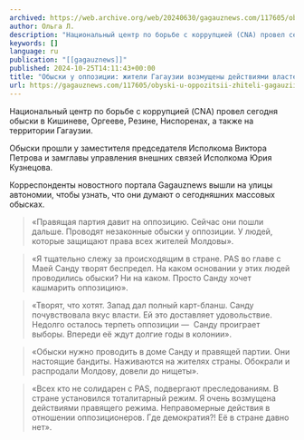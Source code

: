 ```yaml
---
archived: https://web.archive.org/web/20240630/gagauznews.com/117605/obyski-u-oppozitsii-zhiteli-gagauzii-vozmushheny-dejstviyami-vlastej.html
author: Ольга Л.
description: "Национальный центр по борьбе с коррупцией (CNA) провел сегодня обыски в Кишиневе, Оргееве, Резине, Ниспоренах, а также на территории Гагаузии. Обыски прошли у заместителя председателя Исполкома Виктора Петрова и замглавы управления внешних связей Исполкома Юрия Кузнецова. Корреспонденты новостного портала Gagauznews вышли на улицы автономии, чтобы узнать, что они думают о сегодняшних массовых обысках. Евгений, 41 год, Комрат: «Правящая партия давит на оппозицию. Сейчас они пошли дальше. Проводят незаконные обыски у оппозиции. У людей, которые защищают права всех жителей Молдовы». Снежана, 32 года, Чадыр-Лунга:  «Я тщательно слежу за происходящим в стране. PAS во главе с Маей Санду творят беспредел. На каком […]"
keywords: []
language: ru
publication: "[[gagauznews]]"
published: 2024-10-25T14:11:43+00:00
title: "Обыски у оппозиции: жители Гагаузии возмущены действиями властей"
url: https://gagauznews.com/117605/obyski-u-oppozitsii-zhiteli-gagauzii-vozmushheny-dejstviyami-vlastej.html
---
```


Национальный центр по борьбе с коррупцией (CNA) провел сегодня обыски в Кишиневе, Оргееве, Резине, Ниспоренах, а также на территории Гагаузии.

Обыски прошли у заместителя председателя Исполкома Виктора Петрова и замглавы управления внешних связей Исполкома Юрия Кузнецова.

Корреспонденты новостного портала Gagauznews вышли на улицы автономии, чтобы узнать, что они думают о сегодняшних массовых обысках.

> «Правящая партия давит на оппозицию. Сейчас они пошли дальше. Проводят незаконные обыски у оппозиции. У людей, которые защищают права всех жителей Молдовы».

> «Я тщательно слежу за происходящим в стране. PAS во главе с Маей Санду творят беспредел. На каком основании у этих людей проводились обыски? Ни на каком. Просто Санду хочет кашмарить оппозицию».

> «Творят, что хотят. Запад дал полный карт-бланш. Санду почувствовала вкус власти. Ей это доставляет удовольствие. Недолго осталось терпеть оппозиции —  Санду проиграет выборы. Впереди её ждут долгие годы в колонии».

> «Обыски нужно проводить в доме Санду и правящей партии. Они настоящие бандиты. Наживаются на жителях страны. Обокрали и распродали Молдову, довели до нищеты».

> «Всех кто не солидарен с PAS, подвергают преследованиям. В стране установился тоталитарный режим. Я очень возмущена действиями правящего режима. Неправомерные действия в отношении оппозиционеров. Где демократия?! Её в стране давно нет».